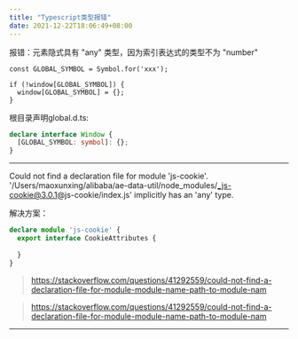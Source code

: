 ```yaml
---
title: "Typescript类型报错"
date: 2021-12-22T18:06:49+08:00
---
```


报错：元素隐式具有 "any" 类型，因为索引表达式的类型不为 "number"

``` TS
const GLOBAL_SYMBOL = Symbol.for('xxx');

if (!window[GLOBAL_SYMBOL]) {
  window[GLOBAL_SYMBOL] = {};
}
```

根目录声明global.d.ts: 

``` ts
declare interface Window {
  [GLOBAL_SYMBOL: symbol]: {};
}
```

---

Could not find a declaration file for module 'js-cookie'. '/Users/maoxunxing/alibaba/ae-data-util/node_modules/_js-cookie@3.0.1@js-cookie/index.js' implicitly has an 'any' type.

解决方案：

```ts
declare module 'js-cookie' {
  export interface CookieAttributes {
    
  }
}
```

> https://stackoverflow.com/questions/41292559/could-not-find-a-declaration-file-for-module-module-name-path-to-module-nam

> https://stackoverflow.com/questions/41292559/could-not-find-a-declaration-file-for-module-module-name-path-to-module-nam

---

